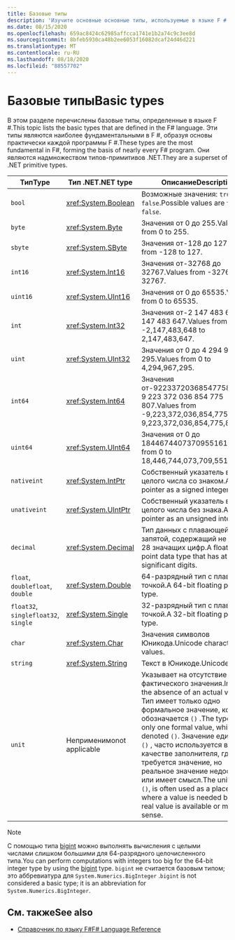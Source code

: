 ```yaml
---
title: Базовые типы
description: 'Изучите основные основные типы, используемые в языке F #.'
ms.date: 08/15/2020
ms.openlocfilehash: 659ac8424c62985affcca1741e1b2a74c9c3ee8d
ms.sourcegitcommit: 8bfeb5930ca48b2ee6053f16082dcaf24d46d221
ms.translationtype: MT
ms.contentlocale: ru-RU
ms.lasthandoff: 08/18/2020
ms.locfileid: "88557702"
---
```

# <a name="basic-types"></a><span data-ttu-id="638a5-103">Базовые типы</span><span class="sxs-lookup"><span data-stu-id="638a5-103">Basic types</span></span>

<span data-ttu-id="638a5-104">В этом разделе перечислены базовые типы, определенные в языке F #.</span><span class="sxs-lookup"><span data-stu-id="638a5-104">This topic lists the basic types that are defined in the F# language.</span></span> <span data-ttu-id="638a5-105">Эти типы являются наиболее фундаментальными в F #, образуя основы практически каждой программы F #.</span><span class="sxs-lookup"><span data-stu-id="638a5-105">These types are the most fundamental in F#, forming the basis of nearly every F# program.</span></span> <span data-ttu-id="638a5-106">Они являются надмножеством типов-примитивов .NET.</span><span class="sxs-lookup"><span data-stu-id="638a5-106">They are a superset of .NET primitive types.</span></span>

|<span data-ttu-id="638a5-107">Тип</span><span class="sxs-lookup"><span data-stu-id="638a5-107">Type</span></span>|<span data-ttu-id="638a5-108">Тип .NET</span><span class="sxs-lookup"><span data-stu-id="638a5-108">.NET type</span></span>|<span data-ttu-id="638a5-109">Описание</span><span class="sxs-lookup"><span data-stu-id="638a5-109">Description</span></span>|<span data-ttu-id="638a5-110">Пример</span><span class="sxs-lookup"><span data-stu-id="638a5-110">Example</span></span>|
|----|---------|-----------|-------|
|`bool`|<xref:System.Boolean>|<span data-ttu-id="638a5-111">Возможные значения: `true` и `false`.</span><span class="sxs-lookup"><span data-stu-id="638a5-111">Possible values are `true` and `false`.</span></span>|`true`/`false`|
|`byte`|<xref:System.Byte>|<span data-ttu-id="638a5-112">Значения от 0 до 255.</span><span class="sxs-lookup"><span data-stu-id="638a5-112">Values from 0 to 255.</span></span>|`1uy`|
|`sbyte`|<xref:System.SByte>|<span data-ttu-id="638a5-113">Значения от-128 до 127.</span><span class="sxs-lookup"><span data-stu-id="638a5-113">Values from -128 to 127.</span></span>|`1y`|
|`int16`|<xref:System.Int16>|<span data-ttu-id="638a5-114">Значения от-32768 до 32767.</span><span class="sxs-lookup"><span data-stu-id="638a5-114">Values from -32768 to 32767.</span></span>|`1s`|
|`uint16`|<xref:System.UInt16>|<span data-ttu-id="638a5-115">Значения от 0 до 65535.</span><span class="sxs-lookup"><span data-stu-id="638a5-115">Values from 0 to 65535.</span></span>|`1us`|
|`int`|<xref:System.Int32>|<span data-ttu-id="638a5-116">Значения от-2 147 483 648 до 2 147 483 647.</span><span class="sxs-lookup"><span data-stu-id="638a5-116">Values from -2,147,483,648 to 2,147,483,647.</span></span>|`1`|
|`uint`|<xref:System.UInt32>|<span data-ttu-id="638a5-117">Значения от 0 до 4 294 967 295.</span><span class="sxs-lookup"><span data-stu-id="638a5-117">Values from 0 to 4,294,967,295.</span></span>|`1u`|
|`int64`|<xref:System.Int64>|<span data-ttu-id="638a5-118">Значения от-9223372036854775808 до 9 223 372 036 854 775 807.</span><span class="sxs-lookup"><span data-stu-id="638a5-118">Values from -9,223,372,036,854,775,808 to 9,223,372,036,854,775,807.</span></span>|`1L`|
|`uint64`|<xref:System.UInt64>|<span data-ttu-id="638a5-119">Значения от 0 до 18446744073709551615.</span><span class="sxs-lookup"><span data-stu-id="638a5-119">Values from 0 to 18,446,744,073,709,551,615.</span></span>|`1UL`|
|`nativeint`|<xref:System.IntPtr>|<span data-ttu-id="638a5-120">Собственный указатель в виде целого числа со знаком.</span><span class="sxs-lookup"><span data-stu-id="638a5-120">A native pointer as a signed integer.</span></span>|`nativeint 1`|
|`unativeint`|<xref:System.UIntPtr>|<span data-ttu-id="638a5-121">Собственный указатель в виде целого числа без знака.</span><span class="sxs-lookup"><span data-stu-id="638a5-121">A native pointer as an unsigned integer.</span></span>|`unativeint 1`|
|`decimal`|<xref:System.Decimal>|<span data-ttu-id="638a5-122">Тип данных с плавающей запятой, содержащий не менее 28 значащих цифр.</span><span class="sxs-lookup"><span data-stu-id="638a5-122">A floating point data type that has at least 28 significant digits.</span></span>|`1.0`|
|<span data-ttu-id="638a5-123">`float`, `double`</span><span class="sxs-lookup"><span data-stu-id="638a5-123">`float`, `double`</span></span>|<xref:System.Double>|<span data-ttu-id="638a5-124">64-разрядный тип с плавающей точкой.</span><span class="sxs-lookup"><span data-stu-id="638a5-124">A 64-bit floating point type.</span></span>|`1.0`|
|<span data-ttu-id="638a5-125">`float32`, `single`</span><span class="sxs-lookup"><span data-stu-id="638a5-125">`float32`, `single`</span></span>|<xref:System.Single>|<span data-ttu-id="638a5-126">32-разрядный тип с плавающей точкой.</span><span class="sxs-lookup"><span data-stu-id="638a5-126">A 32-bit floating point type.</span></span>|`1.0f`|
|`char`|<xref:System.Char>|<span data-ttu-id="638a5-127">Значения символов Юникода.</span><span class="sxs-lookup"><span data-stu-id="638a5-127">Unicode character values.</span></span>|`'c'`|
|`string`|<xref:System.String>|<span data-ttu-id="638a5-128">Текст в Юникоде.</span><span class="sxs-lookup"><span data-stu-id="638a5-128">Unicode text.</span></span>|`"str"`|
|`unit`|<span data-ttu-id="638a5-129">Неприменимо</span><span class="sxs-lookup"><span data-stu-id="638a5-129">not applicable</span></span>|<span data-ttu-id="638a5-130">Указывает на отсутствие фактического значения.</span><span class="sxs-lookup"><span data-stu-id="638a5-130">Indicates the absence of an actual value.</span></span> <span data-ttu-id="638a5-131">Тип имеет только одно формальное значение, которое обозначается `()` .</span><span class="sxs-lookup"><span data-stu-id="638a5-131">The type has only one formal value, which is denoted `()`.</span></span> <span data-ttu-id="638a5-132">Значение единицы, `()` , часто используется в качестве заполнителя, где требуется значение, но реальное значение недоступно или имеет смысл.</span><span class="sxs-lookup"><span data-stu-id="638a5-132">The unit value, `()`, is often used as a placeholder where a value is needed but no real value is available or makes sense.</span></span>|`()`|

> [!NOTE]
> <span data-ttu-id="638a5-133">С помощью типа [bigint](https://fsharp.github.io/fsharp-core-docs/reference/fsharp-core-bigint.html) можно выполнять вычисления с целыми числами слишком большими для 64-разрядного целочисленного типа.</span><span class="sxs-lookup"><span data-stu-id="638a5-133">You can perform computations with integers too big for the 64-bit integer type by using the [bigint](https://fsharp.github.io/fsharp-core-docs/reference/fsharp-core-bigint.html) type.</span></span> <span data-ttu-id="638a5-134">`bigint` не считается базовым типом; это аббревиатура для `System.Numerics.BigInteger` .</span><span class="sxs-lookup"><span data-stu-id="638a5-134">`bigint` is not considered a basic type; it is an abbreviation for `System.Numerics.BigInteger`.</span></span>

## <a name="see-also"></a><span data-ttu-id="638a5-135">См. также</span><span class="sxs-lookup"><span data-stu-id="638a5-135">See also</span></span>

- [<span data-ttu-id="638a5-136">Справочник по языку F#</span><span class="sxs-lookup"><span data-stu-id="638a5-136">F# Language Reference</span></span>](index.md)

